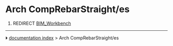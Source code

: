 # Arch CompRebarStraight/es
1.  REDIRECT [BIM_Workbench](BIM_Workbench.md)



---
⏵ [documentation index](../README.md) > Arch CompRebarStraight/es
